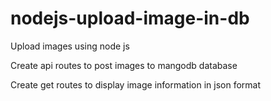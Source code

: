 # nodejs-upload-image-in-db

Upload images using node js


Create api routes to post images to mangodb database

Create get routes to display image information in json format
